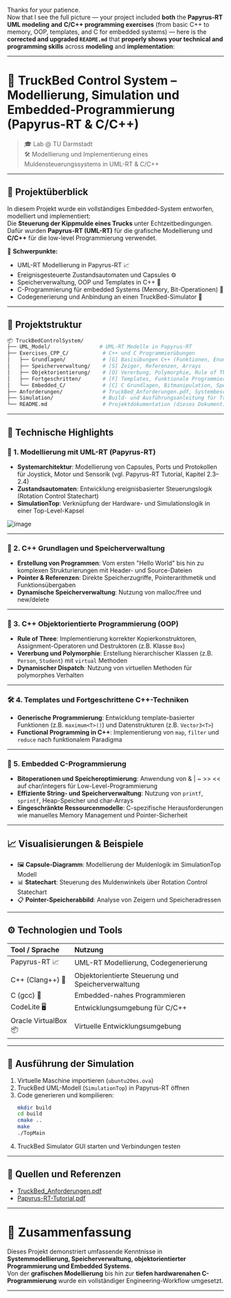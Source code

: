 Thanks for your patience.  
Now that I see the full picture — your project included **both** the **Papyrus-RT UML modeling** **and** **C/C++ programming exercises** (from basic C++ to memory, OOP, templates, and C for embedded systems) — here is the **corrected and upgraded `README.md`** that **properly shows your technical and programming skills** across **modeling** and **implementation**:

---

# 🚛 TruckBed Control System – Modellierung, Simulation und Embedded-Programmierung (Papyrus-RT & C/C++)

> 🎓 Lab @ TU Darmstadt  
> 🛠️ Modellierung und Implementierung eines Muldensteuerungssystems in UML-RT & C/C++

---

## 🚀 Projektüberblick

In diesem Projekt wurde ein vollständiges Embedded-System entworfen, modelliert und implementiert:  
Die **Steuerung der Kippmulde eines Trucks** unter Echtzeitbedingungen.  
Dafür wurden **Papyrus-RT (UML-RT)** für die grafische Modellierung und **C/C++** für die low-level Programmierung verwendet.

🔑 **Schwerpunkte:**
- UML-RT Modellierung in Papyrus-RT 📈
- Ereignisgesteuerte Zustandsautomaten und Capsules ⚙️
- Speicherverwaltung, OOP und Templates in C++ 🔧
- C-Programmierung für embedded Systems (Memory, Bit-Operationen) 🧩
- Codegenerierung und Anbindung an einen TruckBed-Simulator 🚛

---

## 📂 Projektstruktur

```bash
📦 TruckBedControlSystem/
├── UML_Model/                # UML-RT Modelle in Papyrus-RT
├── Exercises_CPP_C/           # C++ und C Programmierübungen
│   ├── Grundlagen/            # [G] Basisübungen C++ (Funktionen, Enums)
│   ├── Speicherverwaltung/    # [S] Zeiger, Referenzen, Arrays
│   ├── Objektorientierung/    # [O] Vererbung, Polymorphie, Rule of Three
│   ├── Fortgeschritten/       # [F] Templates, Funktionale Programmierung
│   └── Embedded_C/            # [C] C Grundlagen, Bitmanipulation, Speicherverwaltung
├── Anforderungen/             # TruckBed_Anforderungen.pdf, Systembeschreibung
├── Simulation/                # Build- und Ausführungsanleitung für TruckBed-Simulator
└── README.md                  # Projektdokumentation (dieses Dokument)
```

---

## 🧠 Technische Highlights

### 📌 1. Modellierung mit UML-RT (Papyrus-RT)

- **Systemarchitektur**: Modellierung von Capsules, Ports und Protokollen für Joystick, Motor und Sensorik (vgl. Papyrus-RT Tutorial, Kapitel 2.3–2.4)
- **Zustandsautomaten**: Entwicklung ereignisbasierter Steuerungslogik (Rotation Control Statechart)
- **SimulationTop**: Verknüpfung der Hardware- und Simulationslogik in einer Top-Level-Kapsel

![image](https://github.com/user-attachments/assets/894552aa-521a-4ae9-a6b3-ad46f56f00b4)

---

### 🧩 2. C++ Grundlagen und Speicherverwaltung

- **Erstellung von Programmen**: Vom ersten "Hello World" bis hin zu komplexen Strukturierungen mit Header- und Source-Dateien
- **Pointer & Referenzen**: Direkte Speicherzugriffe, Pointerarithmetik und Funktionsübergaben
- **Dynamische Speicherverwaltung**: Nutzung von malloc/free und new/delete

---

### 🧩 3. C++ Objektorientierte Programmierung (OOP)

- **Rule of Three**: Implementierung korrekter Kopierkonstruktoren, Assignment-Operatoren und Destruktoren (z.B. Klasse `Box`)
- **Vererbung und Polymorphie**: Erstellung hierarchischer Klassen (z.B. `Person`, `Student`) mit `virtual` Methoden
- **Dynamischer Dispatch**: Nutzung von virtuellen Methoden für polymorphes Verhalten

---

### 🛠️ 4. Templates und Fortgeschrittene C++-Techniken

- **Generische Programmierung**: Entwicklung template-basierter Funktionen (z.B. `maximum<T>()`) und Datenstrukturen (z.B. `Vector3<T>`)
- **Functional Programming in C++**: Implementierung von `map`, `filter` und `reduce` nach funktionalem Paradigma

---

### 🧩 5. Embedded C-Programmierung

- **Bitoperationen und Speicheroptimierung**: Anwendung von & | ~ >> << auf char/integers für Low-Level-Programmierung
- **Effiziente String- und Speicherverwaltung**: Nutzung von `printf`, `sprintf`, Heap-Speicher und char-Arrays
- **Eingeschränkte Ressourcenmodelle**: C-spezifische Herausforderungen wie manuelles Memory Management und Pointer-Sicherheit

---

## 📈 Visualisierungen & Beispiele

- 🖼️ **Capsule-Diagramm**: Modellierung der Muldenlogik im SimulationTop Modell  
- 📊 **Statechart**: Steuerung des Muldenwinkels über Rotation Control Statechart  
- 📋 **Pointer-Speicherabbild**: Analyse von Zeigern und Speicheradressen

---

## ⚙️ Technologien und Tools

| Tool / Sprache | Nutzung |
|:---------------|:--------|
| Papyrus-RT 📈 | UML-RT Modellierung, Codegenerierung |
| C++ (Clang++) 🐍 | Objektorientierte Steuerung und Speicherverwaltung |
| C (gcc) 🧩 | Embedded-nahes Programmieren |
| CodeLite 🖥️ | Entwicklungsumgebung für C/C++ |
| Oracle VirtualBox 📦 | Virtuelle Entwicklungsumgebung |

---

## 🏁 Ausführung der Simulation

1. Virtuelle Maschine importieren (`ubuntu20es.ova`)  
2. TruckBed UML-Modell (`SimulationTop`) in Papyrus-RT öffnen  
3. Code generieren und kompilieren:
   ```bash
   mkdir build
   cd build
   cmake ..
   make
   ./TopMain
   ```
4. TruckBed Simulator GUI starten und Verbindungen testen

---

## 📄 Quellen und Referenzen

- [TruckBed_Anforderungen.pdf](./Anforderungen/TruckBed_Anforderungen.pdf)  
- [Papyrus-RT-Tutorial.pdf](./Papyrus-RT-Tutorial.pdf)  

---

# 🎯 Zusammenfassung

Dieses Projekt demonstriert umfassende Kenntnisse in  
**Systemmodellierung, Speicherverwaltung, objektorientierter Programmierung und Embedded Systems**.  
Von der **grafischen Modellierung** bis hin zur **tiefen hardwarenahen C-Programmierung** wurde ein vollständiger Engineering-Workflow umgesetzt.

---
